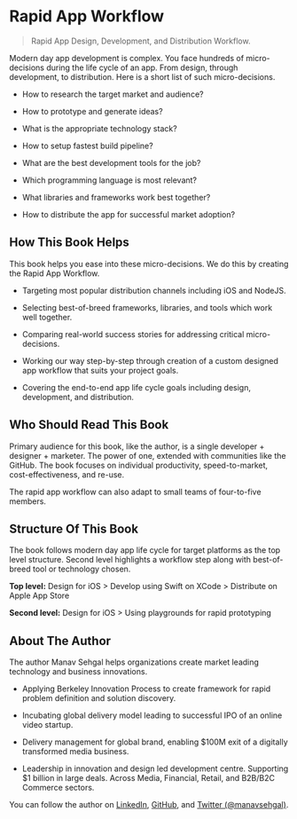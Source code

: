 # Rapid App Workflow

> Rapid App Design, Development, and Distribution Workflow.

Modern day app development is complex. You face hundreds of micro-decisions during the life cycle of an app. From design, through development, to distribution. Here is a short list of such micro-decisions.

- How to research the target market and audience?

- How to prototype and generate ideas?

- What is the appropriate technology stack?

- How to setup fastest build pipeline?

- What are the best development tools for the job?

- Which programming language is most relevant?

- What libraries and frameworks work best together?

- How to distribute the app for successful market adoption?

## How This Book Helps

This book helps you ease into these micro-decisions. We do this by creating the Rapid App Workflow.

- Targeting most popular distribution channels including iOS and NodeJS.

- Selecting best-of-breed frameworks, libraries, and tools which work well together. 

- Comparing real-world success stories for addressing critical micro-decisions. 

- Working our way step-by-step through creation of a custom designed app workflow that suits your project goals. 

- Covering the end-to-end app life cycle goals including design, development, and distribution.

## Who Should Read This Book

Primary audience for this book, like the author, is a single developer + designer + marketer. The power of one, extended with communities like the GitHub. The book focuses on individual productivity, speed-to-market, cost-effectiveness, and re-use.

The rapid app workflow can also adapt to small teams of four-to-five members.

## Structure Of This Book

The book follows modern day app life cycle for target platforms as the top level structure. Second level highlights a workflow step along with best-of-breed tool or technology chosen.

**Top level:** Design for iOS > Develop using Swift on XCode > Distribute on Apple App Store

**Second level:** Design for iOS > Using playgrounds for rapid prototyping

## About The Author

The author Manav Sehgal helps organizations create market leading technology and business innovations.

- Applying Berkeley Innovation Process to create framework for rapid problem definition and solution discovery.

- Incubating global delivery model leading to successful IPO of an online video startup.

- Delivery management for global brand, enabling $100M exit of a digitally transformed media business.

- Leadership in innovation and design led development centre. Supporting $1 billion in large deals. Across Media, Financial, Retail, and B2B/B2C Commerce sectors.

You can follow the author on [LinkedIn](https://in.linkedin.com/in/manavsehgal), [GitHub](https://github.com/manavsehgal), and [Twitter (@manavsehgal)](https://twitter.com/manavsehgal). 

